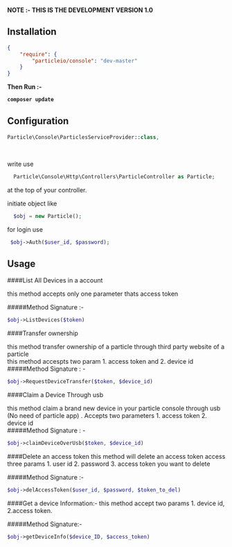 <b>NOTE :- THIS IS THE DEVELOPMENT VERSION 1.0</b><br>

## Installation 

```json
{
    "require": {
        "particleio/console": "dev-master"
    }
}
```
<b> Then Run :-
  ```bash 
  composer update 
  ```
</b>

## Configuration 

```php 
Particle\Console\ParticlesServiceProvider::class,
``` 
<br> 

write  use 
```php 
  Particle\Console\Http\Controllers\ParticleController as Particle;
```  
at the top of your controller. <br> 

initiate object  like 
```php 
  $obj = new Particle();
``` 
for login use 
```php 
 $obj->Auth($user_id, $password);
```
## Usage 
####List All Devices in a account

this method accepts only one parameter thats access token<br>

#####Method Signature :-
```php
$obj->ListDevices($token)
```

####Transfer ownership

this method transfer ownership of a particle through third party website of a particle<br/>
this method accespts two param 1. access token and 2. device id <br/>
#####Method Signature : - 
```php
$obj->RequestDeviceTransfer($token, $device_id)
```

####Claim a Device Through usb

this method claim a brand new device in your particle console through usb (No need of particle app) . Accepts two parameters 1. access token 2. device id<br>
#####Method Signature : -
```php
$obj->claimDeviceOverUsb($token, $device_id)
```
####Delete an access token
this method will delete an access token access three params 1. user id 2. password 3. access token you want to delete<br/>

#####Method Signature :-
```php
$obj->delAccessToken($user_id, $password, $token_to_del) 
```
####Get a device Information:-
this method accept two params  1. device id, 2.access token.<br/>

#####Method Signature:-
```php
$obj->getDeviceInfo($device_ID, $access_token)
```
